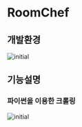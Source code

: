 # RoomChef
## 개발환경
![initial](https://user-images.githubusercontent.com/66759107/93365814-3adb2280-f885-11ea-8b6a-90614b2f0c2b.png)
## 기능설명 
### 파이썬을 이용한 크롤링
 ![initial](https://user-images.githubusercontent.com/66759107/93365424-bd171700-f884-11ea-8224-767961f5e642.png)
